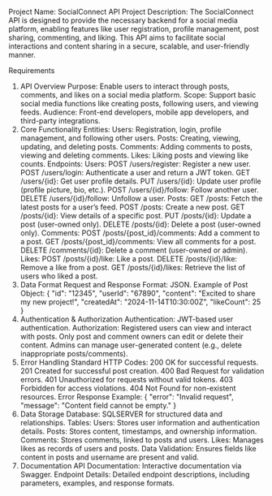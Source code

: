 Project Name: SocialConnect API
Project Description:
The SocialConnect API is designed to provide the necessary backend for a social media platform, enabling features like user registration, profile management, post sharing, commenting, and liking. This API aims to facilitate social interactions and content sharing in a secure, scalable, and user-friendly manner.

Requirements
1. API Overview
Purpose: Enable users to interact through posts, comments, and likes on a social media platform.
Scope: Support basic social media functions like creating posts, following users, and viewing feeds.
Audience: Front-end developers, mobile app developers, and third-party integrations.
2. Core Functionality
Entities:
Users: Registration, login, profile management, and following other users.
Posts: Creating, viewing, updating, and deleting posts.
Comments: Adding comments to posts, viewing and deleting comments.
Likes: Liking posts and viewing like counts.
Endpoints:
Users:
POST /users/register: Register a new user.
POST /users/login: Authenticate a user and return a JWT token.
GET /users/{id}: Get user profile details.
PUT /users/{id}: Update user profile (profile picture, bio, etc.).
POST /users/{id}/follow: Follow another user.
DELETE /users/{id}/follow: Unfollow a user.
Posts:
GET /posts: Fetch the latest posts for a user’s feed.
POST /posts: Create a new post.
GET /posts/{id}: View details of a specific post.
PUT /posts/{id}: Update a post (user-owned only).
DELETE /posts/{id}: Delete a post (user-owned only).
Comments:
POST /posts/{post_id}/comments: Add a comment to a post.
GET /posts/{post_id}/comments: View all comments for a post.
DELETE /comments/{id}: Delete a comment (user-owned or admin).
Likes:
POST /posts/{id}/like: Like a post.
DELETE /posts/{id}/like: Remove a like from a post.
GET /posts/{id}/likes: Retrieve the list of users who liked a post.
3. Data Format
Request and Response Format: JSON.
Example of Post Object:
{
  "id": "12345",
  "userId": "67890",
  "content": "Excited to share my new project!",
  "createdAt": "2024-11-14T10:30:00Z",
  "likeCount": 25
}
4. Authentication & Authorization
Authentication: JWT-based user authentication.
Authorization:
Registered users can view and interact with posts.
Only post and comment owners can edit or delete their content.
Admins can manage user-generated content (e.g., delete inappropriate posts/comments).
5. Error Handling
Standard HTTP Codes:
200 OK for successful requests.
201 Created for successful post creation.
400 Bad Request for validation errors.
401 Unauthorized for requests without valid tokens.
403 Forbidden for access violations.
404 Not Found for non-existent resources.
Error Response Example:
{
  "error": "Invalid request",
  "message": "Content field cannot be empty."
}
6. Data Storage
Database: SQLSERVER for structured data and relationships.
Tables:
Users: Stores user information and authentication details.
Posts: Stores content, timestamps, and ownership information.
Comments: Stores comments, linked to posts and users.
Likes: Manages likes as records of users and posts.
Data Validation: Ensures fields like content in posts and username are present and valid.
7. Documentation
API Documentation: Interactive documentation via Swagger.
Endpoint Details: Detailed endpoint descriptions, including parameters, examples, and response formats.

